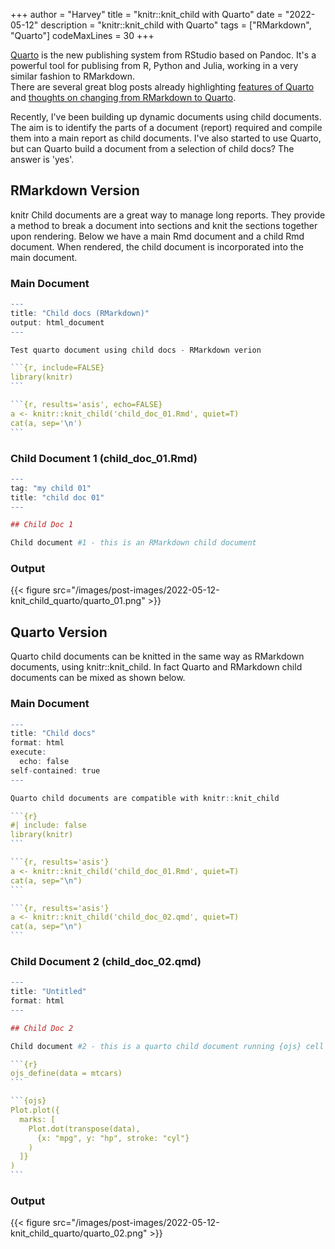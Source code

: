 +++
author = "Harvey"
title = "knitr::knit_child with Quarto"
date = "2022-05-12"
description = "knitr::knit_child with Quarto"
tags = ["RMarkdown", "Quarto"]
codeMaxLines = 30
+++

[Quarto](https://quarto.org/) is the new publishing system from RStudio based on Pandoc.  It's a powerful tool for publising from R, Python and Julia, working in a very similar fashion to RMarkdown.  
There are several great blog posts already highlighting [features of Quarto](https://www.apreshill.com/blog/2022-04-we-dont-talk-about-quarto/) and [thoughts on changing from RMarkdown to Quarto](https://www.njtierney.com/post/2022/04/11/rmd-to-qmd/).

Recently, I've been building up dynamic documents using child documents.  The aim is to identify the parts of a document (report) required and compile them into a main report as child documents.  I've also started to use Quarto, but can Quarto build a document from a selection of child docs?  The answer is 'yes'.

## RMarkdown Version

knitr Child documents are a great way to manage long reports.  They provide a method to break a document into sections and knit the sections together upon rendering.  Below we have a main Rmd document and a child Rmd document.  When rendered, the child document is incorporated into the main document.

### Main Document

~~~r
---
title: "Child docs (RMarkdown)"
output: html_document
---

Test quarto document using child docs - RMarkdown verion

```{r, include=FALSE}
library(knitr)
```

```{r, results='asis', echo=FALSE}
a <- knitr::knit_child('child_doc_01.Rmd', quiet=T)
cat(a, sep='\n')
```
~~~

### Child Document 1 (child_doc_01.Rmd)

```r
---
tag: "my child 01"
title: "child doc 01"
---

## Child Doc 1

Child document #1 - this is an RMarkdown child document
```

### Output

{{< figure src="/images/post-images/2022-05-12-knit_child_quarto/quarto_01.png" >}}

## Quarto Version

Quarto child documents can be knitted in the same way as RMarkdown documents, using knitr::knit_child.  In fact Quarto and RMarkdown child documents can be mixed as shown below.

### Main Document

~~~r
---
title: "Child docs"
format: html
execute: 
  echo: false
self-contained: true
---

Quarto child documents are compatible with knitr::knit_child

```{r}
#| include: false
library(knitr)
```

```{r, results='asis'}
a <- knitr::knit_child('child_doc_01.Rmd', quiet=T)
cat(a, sep="\n")
```

```{r, results='asis'}
a <- knitr::knit_child('child_doc_02.qmd', quiet=T)
cat(a, sep="\n")
```
~~~

### Child Document 2 (child_doc_02.qmd)

~~~r
---
title: "Untitled"
format: html
---

## Child Doc 2

Child document #2 - this is a quarto child document running {ojs} cell

```{r}
ojs_define(data = mtcars)
```

```{ojs}
Plot.plot({
  marks: [
    Plot.dot(transpose(data), 
      {x: "mpg", y: "hp", stroke: "cyl"}
    )
  ]}
)
```
~~~

### Output

{{< figure src="/images/post-images/2022-05-12-knit_child_quarto/quarto_02.png" >}}
